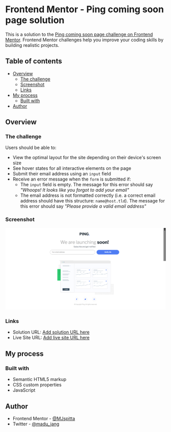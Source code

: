 # Frontend Mentor - Ping coming soon page solution

This is a solution to the [Ping coming soon page challenge on Frontend Mentor](https://www.frontendmentor.io/challenges/ping-single-column-coming-soon-page-5cadd051fec04111f7b848da). Frontend Mentor challenges help you improve your coding skills by building realistic projects. 

## Table of contents

- [Overview](#overview)
  - [The challenge](#the-challenge)
  - [Screenshot](#screenshot)
  - [Links](#links)
- [My process](#my-process)
  - [Built with](#built-with)
- [Author](#author)


## Overview

### The challenge

Users should be able to:

- View the optimal layout for the site depending on their device's screen size
- See hover states for all interactive elements on the page
- Submit their email address using an `input` field
- Receive an error message when the `form` is submitted if:
	- The `input` field is empty. The message for this error should say *"Whoops! It looks like you forgot to add your email"*
	- The email address is not formatted correctly (i.e. a correct email address should have this structure: `name@host.tld`). The message for this error should say *"Please provide a valid email address"*

### Screenshot

![](./images/screencapture.png)


### Links

- Solution URL: [Add solution URL here](https://your-solution-url.com)
- Live Site URL: [Add live site URL here](https://mjspitta.github.io/ping-coming-soon-page/)

## My process

### Built with

- Semantic HTML5 markup
- CSS custom properties
- JavaScript


## Author

- Frontend Mentor - [@MJspitta](https://www.frontendmentor.io/profile/MJspitta)
- Twitter - [@madu_jang](https://x.com/madu_jang)

